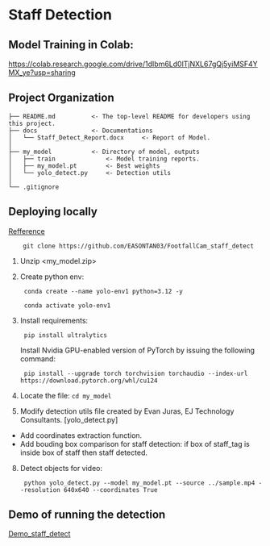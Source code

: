 # Staff Detection
## Model Training in Colab: 
https://colab.research.google.com/drive/1dIbm6Ld0lTjNXL67gQj5yiMSF4YMX_ye?usp=sharing

## Project Organization

```
├── README.md          <- The top-level README for developers using this project.
├── docs               <- Documentations
│   └── Staff_Detect_Report.docx     <- Report of Model.
│   
├── my_model           <- Directory of model, outputs
│   ├── train              <- Model training reports.
│   ├── my_model.pt        <- Best weights 
│   └── yolo_detect.py     <- Detection utils
│ 
└── .gitignore
```

## Deploying locally 
[Refference](https://github.com/EdjeElectronics/Train-and-Deploy-YOLO-Models)

        git clone https://github.com/EASONTAN03/FootfallCam_staff_detect
        
1. Unzip <my_model.zip> 
2. Create python env:

        conda create --name yolo-env1 python=3.12 -y

        conda activate yolo-env1
   
4. Install requirements:
   
        pip install ultralytics
   
    Install Nvidia GPU-enabled version of PyTorch by issuing the following command:

        pip install --upgrade torch torchvision torchaudio --index-url https://download.pytorch.org/whl/cu124
   
6. Locate the file: ```cd my_model```
7. Modify detection utils file created by Evan Juras, EJ Technology Consultants. [yolo_detect.py]
- Add coordinates extraction function. 
- Add bouding box comparison for staff detection: if box of staff_tag is inside box of staff then staff detected.
8. Detect objects for video:
  
        python yolo_detect.py --model my_model.pt --source ../sample.mp4 --resolution 640x640 --coordinates True


## Demo of running the detection
[Demo_staff_detect](https://www.youtube.com/watch?v=6_Xb9QUhnJ8)
